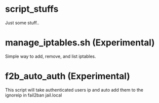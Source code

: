 # script_stuffs

Just some stuff..

#  manage_iptables.sh (Experimental)
Simple way to add, remove, and list iptables.

# f2b_auto_auth (Experimental)
This script will take authenticated users ip and auto add them to the ignoreip in fail2ban jail.local
